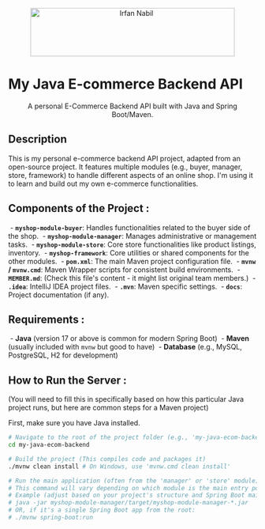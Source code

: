 <p align="center">
  <a href="https://cooltext.com"><img src="https://images.cooltext.com/5731610.png" width="414" height="98" alt="Irfan Nabil" /></a>
</p>

# My Java E-commerce Backend API

<p align="center">
  A personal E-Commerce Backend API built with Java and Spring Boot/Maven.
</p>

## Description

This is my personal e-commerce backend API project, adapted from an open-source project. It features multiple modules (e.g., buyer, manager, store, framework) to handle different aspects of an online shop. I'm using it to learn and build out my own e-commerce functionalities.


## Components of the Project :
 - **`myshop-module-buyer`**: Handles functionalities related to the buyer side of the shop.
 - **`myshop-module-manager`**: Manages administrative or management tasks.
 - **`myshop-module-store`**: Core store functionalities like product listings, inventory.
 - **`myshop-framework`**: Core utilities or shared components for the other modules.
 - **`pom.xml`**: The main Maven project configuration file.
 - **`mvnw` / `mvnw.cmd`**: Maven Wrapper scripts for consistent build environments.
 - **`MEMBER.md`**: (Check this file's content - it might list original team members.)
 - **`.idea`**: IntelliJ IDEA project files.
 - **`.mvn`**: Maven specific settings.
 - **`docs`**: Project documentation (if any).

## Requirements :
 - **Java** (version 17 or above is common for modern Spring Boot)
 - **Maven** (usually included with `mvnw` but good to have)
 - **Database** (e.g., MySQL, PostgreSQL, H2 for development)

## How to Run the Server :

(You will need to fill this in specifically based on how this particular Java project runs, but here are common steps for a Maven project)

First, make sure you have Java installed.

```bash
# Navigate to the root of the project folder (e.g., 'my-java-ecom-backend')
cd my-java-ecom-backend

# Build the project (This compiles code and packages it)
./mvnw clean install # On Windows, use 'mvnw.cmd clean install'

# Run the main application (often from the 'manager' or 'store' module)
# This command will vary depending on which module is the main entry point
# Example (adjust based on your project's structure and Spring Boot main class):
# java -jar myshop-module-manager/target/myshop-module-manager-*.jar
# OR, if it's a single Spring Boot app from the root:
# ./mvnw spring-boot:run
